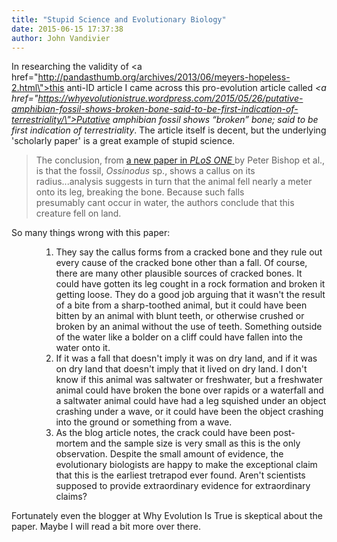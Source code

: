 ```yaml
---
title: "Stupid Science and Evolutionary Biology"
date: 2015-06-15 17:37:38
author: John Vandivier
---
```




In researching the validity of <a href=\"http://pandasthumb.org/archives/2013/06/meyers-hopeless-2.html\">this anti-ID</a> article I came across this pro-evolution article called <em><a href=\"https://whyevolutionistrue.wordpress.com/2015/05/26/putative-amphibian-fossil-shows-broken-bone-said-to-be-first-indication-of-terrestriality/\">Putative amphibian fossil shows “broken” bone; said to be first indication of terrestriality</a></em>. The article itself is decent, but the underlying 'scholarly paper' is a great example of stupid science.
<blockquote>The conclusion, from <a href=\"http://journals.plos.org/plosone/article?id=10.1371/journal.pone.0125723\">a new paper in <em>PLoS ONE </em></a>by Peter Bishop et al., is that the fossil, <em>Ossinodus</em> sp., shows a callus on its radius...analysis suggests in turn that the animal fell nearly a meter onto its leg, breaking the bone. Because such falls presumably cant occur in water, the authors conclude that this creature fell on land.</blockquote>
So many things wrong with this paper:
<ol>
<ol>
<ol>
	<li>They say the callus forms from a cracked bone and they rule out every cause of the cracked bone other than a fall. Of course, there are many other plausible sources of cracked bones. It could have gotten its leg cought in a rock formation and broken it getting loose. They do a good job arguing that it wasn't the result of a bite from a sharp-toothed animal, but it could have been bitten by an animal with blunt teeth, or otherwise crushed or broken by an animal without the use of teeth. Something outside of the water like a bolder on a cliff could have fallen into the water onto it.</li>
	<li>If it was a fall that doesn't imply it was on dry land, and if it was on dry land that doesn't imply that it lived on dry land. I don't know if this animal was saltwater or freshwater, but a freshwater animal could have broken the bone over rapids or a waterfall and a saltwater animal could have had a leg squished under an object crashing under a wave, or it could have been the object crashing into the ground or something from a wave.</li>
	<li>As the blog article notes, the crack could have been post-mortem and the sample size is very small as this is the only observation. Despite the small amount of evidence, the evolutionary biologists are happy to make the exceptional claim that this is the earliest tretrapod ever found. Aren't scientists supposed to provide extraordinary evidence for extraordinary claims?</li>
</ol>
</ol>
</ol>
Fortunately even the blogger at Why Evolution Is True is skeptical about the paper. Maybe I will read a bit more over there.